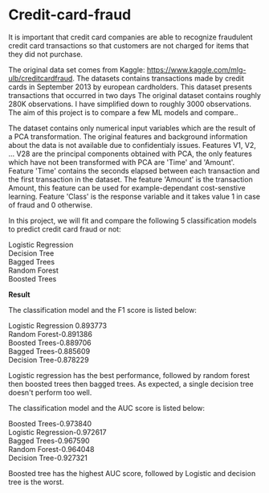 # Credit-card-fraud

It is important that credit card companies are able to recognize fraudulent credit card transactions
so that customers are not charged for items that they did not purchase.

The original data set comes from Kaggle: https://www.kaggle.com/mlg-ulb/creditcardfraud. The datasets contains transactions made by credit cards in September 2013 by european cardholders.
This dataset presents transactions that occurred in two days
The original dataset contains roughly 280K observations. I have simplified down to roughly 3000 observations. The aim of this project is to compare a few ML models and compare..

The dataset contains only numerical input variables which are the result of a PCA transformation. The original features and background information about the data is not available due to confidentialy issues. Features V1, V2, … V28 are the principal components obtained with PCA, the only features which have not been transformed with PCA are 'Time' and 'Amount'.
Feature 'Time' contains the seconds elapsed between each transaction and the first transaction in the dataset. The feature 'Amount' is the transaction Amount, this feature can be used for example-dependant cost-senstive learning. Feature 'Class' is the response variable and it takes value 1 in case of fraud and 0 otherwise.

In this project, we will fit and compare the following 5 classification models to predict credit card fraud or not:

Logistic Regression <br>
Decision Tree <br>
Bagged Trees <br/>
Random Forest <br/>
Boosted Trees<br/>

**Result**

The classification model and the F1 score is listed below:<br/>

Logistic Regression	0.893773<br/>
Random Forest-0.891386<br/>
Boosted Trees-0.889706<br/>
Bagged Trees-0.885609<br/>
Decision Tree-0.878229<br/>

Logistic regression has the best performance, followed by random forest then boosted trees then bagged trees. As expected, a single decision tree doesn't perform too well. <br/>

The classification model and the AUC score is listed below:<br/>
  
Boosted Trees-0.973840 <br/>
Logistic Regression-0.972617<br/>
Bagged Trees-0.967590<br/>
Random Forest-0.964048<br/>
Decision Tree-0.927321<br/>

Boosted tree has the highest AUC score, followed by Logistic and decision tree is the worst.
